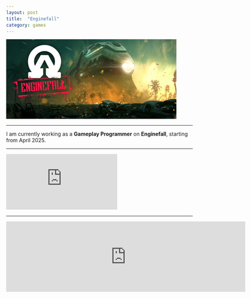 ```yaml
---
layout: post
title:  "Enginefall"
category: games
---
```


<img class="heading_image" src="/assets/images/games/enginefall.jpg" alt=""/>

<hr>

I am currently working as a **Gameplay Programmer** on **Enginefall**, starting from April 2025.

<hr>

<iframe class="large" src="https://www.youtube.com/embed/nUvtONGJykk?si=yuvOWU3DR_hmXbxQ" title="YouTube video player" frameborder="0" allow="accelerometer; autoplay; clipboard-write; encrypted-media; gyroscope; picture-in-picture; web-share" referrerpolicy="strict-origin-when-cross-origin" allowfullscreen></iframe>

<hr>

<iframe class="small" src="https://store.steampowered.com/widget/2437390/" frameborder="0" width="646" height="190"></iframe>
